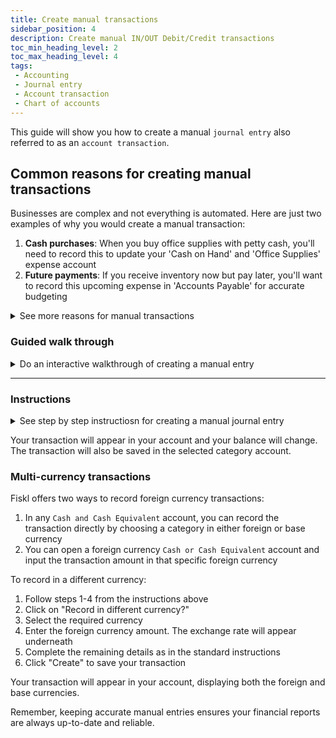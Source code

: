 ```yaml
---
title: Create manual transactions
sidebar_position: 4
description: Create manual IN/OUT Debit/Credit transactions
toc_min_heading_level: 2
toc_max_heading_level: 4
tags:
 - Accounting
 - Journal entry
 - Account transaction
 - Chart of accounts
---
```

This guide will show you how to create a manual `journal entry` also referred to as an `account transaction`.

## Common reasons for creating manual transactions

Businesses are complex and not everything is automated. Here are just two examples of why you would create a manual transaction:

1. **Cash purchases**: When you buy office supplies with petty cash, you'll need to record this to update your 'Cash on Hand' and 'Office Supplies' expense account
2. **Future payments**: If you receive inventory now but pay later, you'll want to record this upcoming expense in 'Accounts Payable' for accurate budgeting

<details>
<summary>See more reasons for manual transactions </summary>

1. Recording cash transactions - Essential for keeping an accurate record of cash flows that aren't processed through electronic means, such as petty cash expenses
2. Adjusting entries at month-end or year-end - Crucial for ensuring financial statements reflect the correct revenues and expenses within the appropriate accounting period
3. Depreciation of assets - Important for reflecting the consumption of the economic benefits of fixed assets over their useful lives
4. Accruals for unpaid expenses or unearned revenue - Necessary for compliance with the accrual basis of accounting, ensuring expenses and revenues are matched to the period in which they are incurred or earned, regardless of cash movement
5. Recording non-monetary transactions like bartering - Important for capturing the exchange of goods or services where no cash is involved, affecting the financial position and performance of the business
6. Correcting errors in previously recorded transactions - Critical for maintaining the integrity and accuracy of accounting records
7. Creating Opening and Closing balances - Fundamental for starting new accounting periods correctly and closing out the books at period end

</details>

### Guided walk through

<details>
<summary>Do an interactive walkthrough of creating a manual entry</summary>

<div style={{ position: 'relative', paddingBottom: '56.25%', height: 0, width: '100%' }}>
<iframe
style={{ position: 'absolute', top: 0, left: 0, width: '100%', height: '100%', border: 0 }}
src="https://demo.fiskl.com/e/clzo5r09n0001me0cc2itnijh/tour"
allowFullScreen
webkitallowfullscreen="true"
mozallowfullscreen="true"
allowtransparency="true"
></iframe>
</div>
</details>

---

### Instructions

<details>
<summary>See step by step instructiosn for creating a manual journal entry</summary>

1. Navigate using the left menu to `Accounting > Chart of Accounts`
1. Choose `Assets > Cash & Cash Equivalents` to expand and see all of its accounts (As the business owner you would typically be adding journal entries directly to their accounts in `Cash & Cash Equivalents` and `Credit Cards`)
1. Select the account you are adding the transaction to
1. Choose if you want to Debit or Credit the account. When working from what we term the `money accounts` it can be useful to use the IN/OUT notion of money flowing into or out of the account
1. Enter a name for your transaction
1. Assign a category by selecting an available category from the category selector
1. You can add a tax, create a new tax or leave empty if there was no tax
1. Enter the transaction amount
1. Select client and vendor if this transaction is associated with either or both
1. Click on the # icon to add a reference number if needed
1. To add an attachment, click on the paperclip icon
1. Click "Create" to save your transaction

</details>

Your transaction will appear in your account and your balance will change. The transaction will also be saved in the selected category account.

### Multi-currency transactions

Fiskl offers two ways to record foreign currency transactions:

1. In any `Cash and Cash Equivalent` account, you can record the transaction directly by choosing a category in either foreign or base currency
1. You can open a foreign currency `Cash or Cash Equivalent` account and input the transaction amount in that specific foreign currency

To record in a different currency:

1. Follow steps 1-4 from the instructions above
1. Click on "Record in different currency?"
1. Select the required currency
1. Enter the foreign currency amount. The exchange rate will appear underneath
1. Complete the remaining details as in the standard instructions
1. Click "Create" to save your transaction

Your transaction will appear in your account, displaying both the foreign and base currencies.

Remember, keeping accurate manual entries ensures your financial reports are always up-to-date and reliable.